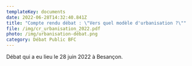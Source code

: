 ```yaml
---
templateKey: documents
date: 2022-06-28T14:32:40.841Z
title: "Compte rendu débat : \"Vers quel modèle d'urbanisation ?\""
file: /img/cr_urbanisation_2022.pdf
photo: /img/urbanisation-débat.png
category: Débat Public BFC
---
```

Débat qui a eu lieu le 28 juin 2022 à Besançon.
